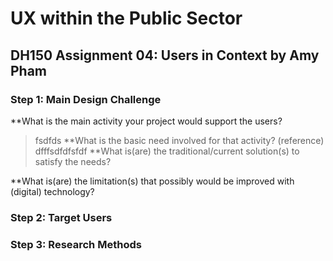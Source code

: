 # UX within the Public Sector 
## DH150 Assignment 04: Users in Context by Amy Pham 

### Step 1: Main Design Challenge 
**What is the main activity your project would support the users?
> fsdfds
**What is the basic need involved for that activity? (reference)
> dfffsdfdfsfdf
**What is(are) the traditional/current solution(s) to satisfy the needs?
>
**What is(are) the limitation(s) that possibly would be improved with (digital) technology?


### Step 2: Target Users 

### Step 3: Research Methods 
 
